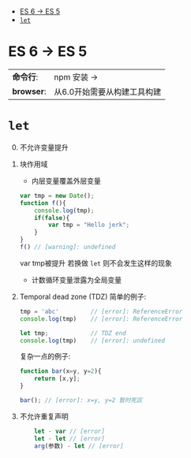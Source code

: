 <!-- TOC depthFrom:1 depthTo:6 withLinks:1 updateOnSave:1 orderedList:0 -->

- [ES 6 -> ES 5](#es-6-es-5)
- [`let`](#let)

<!-- /TOC -->

# ES 6 -> ES 5

|  | |
|---------|---|
| **命令行**:   | npm 安装 ->  |
| **browser**:  | 从6.0开始需要从构建工具构建

# `let`
0. 不允许变量提升
1. 块作用域
    + 内层变量覆盖外层变量
    ```js
    var tmp = new Date();
    function f(){
        console.log(tmp);
        if(false){
            var tmp = "Hello jerk";
        }
    }
    f() // [warning]: undefined
    ```
    var tmp被提升
    若换做 `let` 则不会发生这样的现象

    + 计数循环变量泄露为全局变量


2. Temporal dead zone (TDZ)
    简单的例子:
    ```js
    tmp = 'abc'         // [error]: ReferenceError
    console.log(tmp)    // [error]: ReferenceError

    let tmp;            // TDZ end
    console.log(tmp)    // [error]: undefined
    ```
    复杂一点的例子:
    ```js
    function bar(x=y, y=2){
        return [x,y];
    }

    bar(); // [error]: x=y, y=2 暂时死区
    ```
3. 不允许重复声明
    ```js
        let - var // [error]
        let - let // [error]
        arg(参数) - let // [error]
    ```

